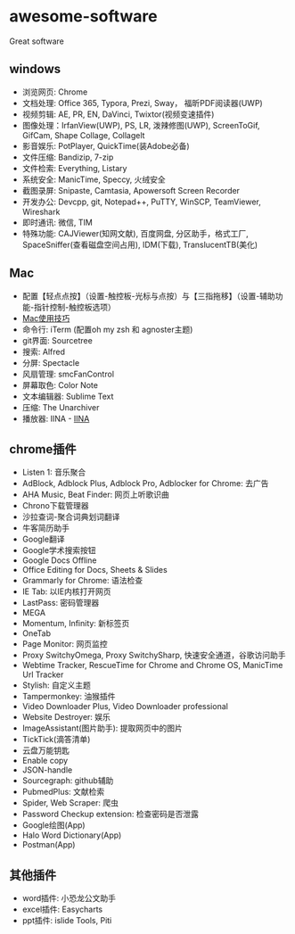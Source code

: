 # awesome-software
Great software
 
## windows
- 浏览网页: Chrome
- 文档处理: Office 365, Typora, Prezi, Sway， 福昕PDF阅读器(UWP)
- 视频剪辑: AE, PR, EN, DaVinci, Twixtor(视频变速插件)
- 图像处理：IrfanView(UWP), PS, LR, 泼辣修图(UWP), ScreenToGif, GifCam, Shape Collage, Collagelt
- 影音娱乐: PotPlayer, QuickTime(装Adobe必备)
- 文件压缩: Bandizip, 7-zip
- 文件检索: Everything, Listary
- 系统安全: ManicTime, Speccy, 火绒安全
- 截图录屏: Snipaste, Camtasia, Apowersoft Screen Recorder
- 开发办公: Devcpp, git, Notepad++, PuTTY, WinSCP, TeamViewer, Wireshark
- 即时通讯: 微信, TIM
- 特殊功能: CAJViewer(知网文献), 百度网盘, 分区助手，格式工厂, SpaceSniffer(查看磁盘空间占用), IDM(下载), TranslucentTB(美化)

## Mac
- 配置【轻点点按】（设置-触控板-光标与点按）与【三指拖移】（设置-辅助功能-指针控制-触控板选项）
- [Mac使用技巧](https://www.cnblogs.com/chijianqiang/)
- 命令行: iTerm (配置oh my zsh 和 agnoster主题)
- git界面: Sourcetree
- 搜索: Alfred
- 分屏: Spectacle
- 风扇管理: smcFanControl
- 屏幕取色: Color Note
- 文本编辑器: Sublime Text
- 压缩: The Unarchiver
- 播放器: IINA - [IINA](https://iina.io/)

## chrome插件
- Listen 1: 音乐聚合
- AdBlock, Adblock Plus, Adblock Pro, Adblocker for Chrome: 去广告
- AHA Music, Beat Finder: 网页上听歌识曲
- Chrono下载管理器
- 沙拉查词-聚合词典划词翻译
- 牛客简历助手
- Google翻译
- Google学术搜索按钮
- Google Docs Offline
- Office Editing for Docs, Sheets & Slides
- Grammarly for Chrome: 语法检查
- IE Tab: 以IE内核打开网页
- LastPass: 密码管理器
- MEGA
- Momentum, Infinity: 新标签页
- OneTab
- Page Monitor: 网页监控
- Proxy SwitchyOmega, Proxy SwitchySharp, 快速安全通道，谷歌访问助手
- Webtime Tracker, RescueTime for Chrome and Chrome OS, ManicTime Url Tracker
- Stylish: 自定义主题
- Tampermonkey: 油猴插件
- Video Downloader Plus, Video Downloader professional
- Website Destroyer: 娱乐
- ImageAssistant(图片助手): 提取网页中的图片
- TickTick(滴答清单)
- 云盘万能钥匙
- Enable copy
- JSON-handle
- Sourcegraph: github辅助
- PubmedPlus: 文献检索
- Spider, Web Scraper: 爬虫
- Password Checkup extension: 检查密码是否泄露
- Google绘图(App)
- Halo Word Dictionary(App)
- Postman(App)

## 其他插件
- word插件: 小恐龙公文助手
- excel插件: Easycharts
- ppt插件: islide Tools, Piti
